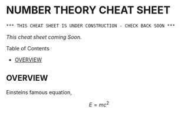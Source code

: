 # NUMBER THEORY CHEAT SHEET

```txt
*** THIS CHEAT SHEET IS UNDER CONSTRUCTION - CHECK BACK SOON ***
```

_This cheat sheet coming Soon._

Table of Contents

* [OVERVIEW](https://github.com/JeffDeCola/my-cheat-sheets/tree/master/other/stem/math/pure/structures/number-theory-cheat-sheet#overview)

## OVERVIEW

Einsteins famous equation,

$$
E=mc^2
$$

